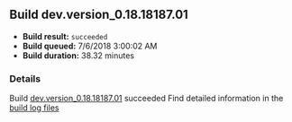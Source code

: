 ## Build dev.version_0.18.18187.01
- **Build result:** `succeeded`
- **Build queued:** 7/6/2018 3:00:02 AM
- **Build duration:** 38.32 minutes
### Details
Build [dev.version_0.18.18187.01](https://winappstudio.visualstudio.com/web/build.aspx?pcguid=a4ef43be-68ce-4195-a619-079b4d9834c2&builduri=vstfs%3a%2f%2f%2fBuild%2fBuild%2f25979) succeeded
Find detailed information in the [build log files](https://uwpctdiags.blob.core.windows.net/buildlogs/dev.version_0.18.18187.01_logs.zip)
